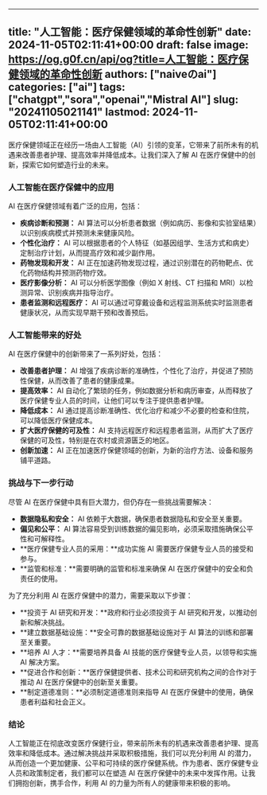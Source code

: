 
---
title: "人工智能：医疗保健领域的革命性创新"
date: 2024-11-05T02:11:41+00:00
draft: false
image: https://og.g0f.cn/api/og?title=人工智能：医疗保健领域的革命性创新
authors: ["naiveのai"]
categories: ["ai"]
tags: ["chatgpt","sora","openai","Mistral AI"]
slug: "20241105021141"
lastmod: 2024-11-05T02:11:41+00:00
---
医疗保健领域正在经历一场由人工智能（AI）引领的变革，它带来了前所未有的机遇来改善患者护理、提高效率并降低成本。让我们深入了解 AI 在医疗保健中的创新，探索它如何塑造行业的未来。

### 人工智能在医疗保健中的应用

AI 在医疗保健领域有着广泛的应用，包括：

- **疾病诊断和预测：** AI 算法可以分析患者数据（例如病历、影像和实验室结果）以识别疾病模式并预测未来健康风险。
- **个性化治疗：** AI 可以根据患者的个人特征（如基因组学、生活方式和病史）定制治疗计划，从而提高疗效和减少副作用。
- **药物发现和开发：** AI 正在加速药物发现过程，通过识别潜在的药物靶点、优化药物结构并预测药物疗效。
- **医疗影像分析：** AI 可以分析医学图像（例如 X 射线、CT 扫描和 MRI）以检测异常、识别疾病并指导治疗。
- **患者监测和远程医疗：** AI 可以通过可穿戴设备和远程监测系统实时监测患者健康状况，从而实现早期干预和改善预后。

### 人工智能带来的好处

AI 在医疗保健中的创新带来了一系列好处，包括：

- **改善患者护理：** AI 增强了疾病诊断的准确性，个性化了治疗，并促进了预防性保健，从而改善了患者的健康成果。
- **提高效率：** AI 自动化了繁琐的任务，例如数据分析和病历审查，从而释放了医疗保健专业人员的时间，让他们可以专注于提供患者护理。
- **降低成本：** AI 通过提高诊断准确性、优化治疗和减少不必要的检查和住院，可以降低医疗保健成本。
- **扩大医疗保健的可及性：** AI 支持远程医疗和远程患者监测，从而扩大了医疗保健的可及性，特别是在农村或资源匮乏的地区。
- **创新加速：** AI 正在加速医疗保健领域的创新，为新的治疗方法、设备和服务铺平道路。

### 挑战与下一步行动

尽管 AI 在医疗保健中具有巨大潜力，但仍存在一些挑战需要解决：

- **数据隐私和安全：** AI 依赖于大数据，确保患者数据隐私和安全至关重要。
- **偏见和公平：** AI 算法容易受到训练数据的偏见影响，必须采取措施确保公平性和可解释性。
- **医疗保健专业人员的采用：**成功实施 AI 需要医疗保健专业人员的接受和参与。
- **监管和标准：**需要明确的监管和标准来确保 AI 在医疗保健中的安全和负责任的使用。

为了充分利用 AI 在医疗保健中的潜力，需要采取以下步骤：

- **投资于 AI 研究和开发：**政府和行业必须投资于 AI 研究和开发，以推动创新和解决挑战。
- **建立数据基础设施：**安全可靠的数据基础设施对于 AI 算法的训练和部署至关重要。
- **培养 AI 人才：**需要培养具备 AI 技能的医疗保健专业人员，以领导和实施 AI 解决方案。
- **促进合作和创新：**医疗保健提供者、技术公司和研究机构之间的合作对于推动 AI 在医疗保健中的创新至关重要。
- **制定道德准则：**必须制定道德准则来指导 AI 在医疗保健中的使用，确保患者利益和社会正义。

### 结论

人工智能正在彻底改变医疗保健行业，带来前所未有的机遇来改善患者护理、提高效率和降低成本。通过解决挑战并采取积极措施，我们可以充分利用 AI 的潜力，从而创造一个更加健康、公平和可持续的医疗保健系统。作为患者、医疗保健专业人员和政策制定者，我们都可以在塑造 AI 在医疗保健中的未来中发挥作用。让我们拥抱创新，携手合作，利用 AI 的力量为所有人的健康带来积极的影响。